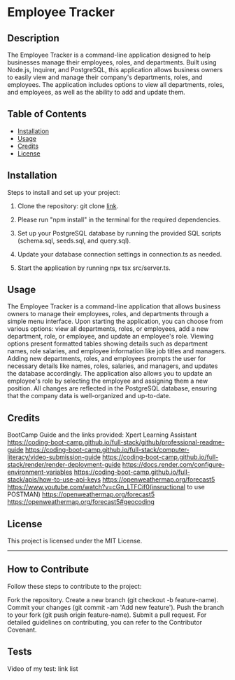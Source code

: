 # Employee Tracker

## Description
The Employee Tracker is a command-line application designed to help businesses manage their employees, roles, and departments. Built using Node.js, Inquirer, and PostgreSQL, this application allows business owners to easily view and manage their company's departments, roles, and employees. The application includes options to view all departments, roles, and employees, as well as the ability to add and update them.

## Table of Contents
- [Installation](#installation)
- [Usage](#usage)
- [Credits](#credits)
- [License](#license)

## Installation

Steps to install and set up your project:   
1. Clone the repository: git clone [link](https://github.com/McMulle20/Employee-Tracker.git).

2. Please run "npm install" in the terminal for the required dependencies.

3. Set up your PostgreSQL database by running the provided SQL scripts (schema.sql, seeds.sql, and query.sql).

4. Update your database connection settings in connection.ts as needed.

5. Start the application by running npx tsx src/server.ts.
## Usage

The Employee Tracker is a command-line application that allows business owners to manage their employees, roles, and departments through a simple menu interface. Upon starting the application, you can choose from various options: view all departments, roles, or employees, add a new department, role, or employee, and update an employee's role. Viewing options present formatted tables showing details such as department names, role salaries, and employee information like job titles and managers. Adding new departments, roles, and employees prompts the user for necessary details like names, roles, salaries, and managers, and updates the database accordingly. The application also allows you to update an employee's role by selecting the employee and assigning them a new position. All changes are reflected in the PostgreSQL database, ensuring that the company data is well-organized and up-to-date.

## Credits

BootCamp Guide and the links provided: 
Xpert Learning Assistant 
https://coding-boot-camp.github.io/full-stack/github/professional-readme-guide https://coding-boot-camp.github.io/full-stack/computer-literacy/video-submission-guide
https://coding-boot-camp.github.io/full-stack/render/render-deployment-guide
https://docs.render.com/configure-environment-variables
https://coding-boot-camp.github.io/full-stack/apis/how-to-use-api-keys
https://openweathermap.org/forecast5
https://www.youtube.com/watch?v=cGn_LTFCif0(insructional to use POSTMAN)
https://openweathermap.org/forecast5
https://openweathermap.org/forecast5#geocoding


## License

This project is licensed under the MIT License.

---
## How to Contribute

Follow these steps to contribute to the project:

Fork the repository.
Create a new branch (git checkout -b feature-name).
Commit your changes (git commit -am 'Add new feature').
Push the branch to your fork (git push origin feature-name).
Submit a pull request. For detailed guidelines on contributing, you can refer to the Contributor Covenant.

## Tests

Video of my test: link list
